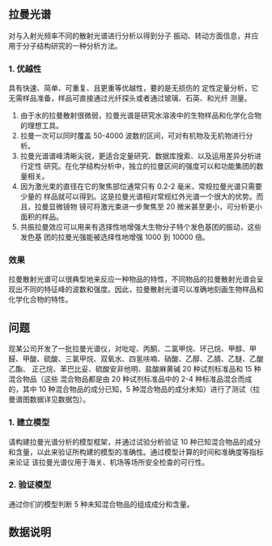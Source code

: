 ## 拉曼光谱

对与入射光频率不同的散射光谱进行分析以得到分子
振动、转动方面信息，并应用于分子结构研究的一种分析方法。

### 1. 优越性

具有快速、简单、可重复、且更重等优越性，要的是无损伤的
定性定量分析，它无需样品准备，样品可直接通过光纤探头或者通过玻璃、石英、和光纤
测量。

1. 由于水的拉曼散射很微弱，拉曼光谱是研究水溶液中的生物样品和化学化合物的理想工具。
2. 拉曼一次可以同时覆盖 50-4000 波数的区间，可对有机物及无机物进行分析。
3. 拉曼光谱谱峰清晰尖锐，更适合定量研究、数据库搜索、以及运用差异分析进行定性
   研究。在化学结构分析中，独立的拉曼区间的强度可以和功能集团的数量相关。
4. 因为激光束的直径在它的聚焦部位通常只有 0.2-2 毫米，常规拉曼光谱只需要少量的
   样品就可以得到。这是拉曼光谱相对常规红外光谱一个很大的优势。而且，拉曼显微镜物
   镜可将激光束进一步聚焦至 20 微米甚至更小，可分析更小面积的样品。
5. 共振拉曼效应可以用来有选择性地增强大生物分子特个发色基团的振动，这些发色基
   团的拉曼光强能被选择性地增强 1000 到 10000 倍。

### 效果

拉曼散射光谱可以很典型地来反应一种物品的特性，不同物品的拉曼散射光谱会呈现出不同的特征峰的波数和强度。因此，拉曼散射光谱可以准确地刻画生物样品和
化学化合物的特性。

## 问题

现某公司开发了一批拉曼光谱仪，对吡啶、丙酮、二氯甲烷、环己烷、甲醇、甲
醛、甲酸、硫酸、三氯甲烷、双氧水、四氢呋喃、硝酸、乙醇、乙腈、乙醚、乙酸乙酯、
正己烷、苯巴比妥、硫酸安非他明、盐酸麻黄碱 20 种试剂标准品和 15 种混合物品（这些
混合物品都是由 20 种试剂标准品中的 2-4 种标准品混合而成的，其中 10 种混合物品的成分已知，5 种混合物品的成分未知）进行了测试（拉曼谱图数据详见数据包）。

### 1. 建立模型

请构建拉曼光谱分析的模型框架，并通过试验分析验证 10 种已知混合物品的成分和含量，以此来验证所构建的模型的准确性。通过模型计算的时间和准确度等指标来论证
该拉曼光谱仪用于海关、机场等场所安全检查的可行性。

### 2. 验证模型

通过你们的模型判断 5 种未知混合物品的组成成分和含量。

## 数据说明




